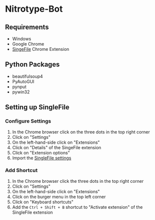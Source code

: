 # Nitrotype-Bot

## Requirements
- Windows
- Google Chrome
- <a href="https://chrome.google.com/webstore/detail/singlefile/mpiodijhokgodhhofbcjdecpffjipkle?hl=en-GB">SingeFile</a> Chrome Extension

## Python Packages
- beautifulsoup4
- PyAutoGUI
- pynput
- pywin32

## Setting up SingleFile
### Configure Settings
1. In the Chrome browser click on the three dots in the top right corner
2. Click on "Settings"
3. On the left-hand-side click on "Extensions"
4. Click on "Details" of the SingeFile extension
5. Click on "Extension options"
6. Import the <a href="https://github.com/LevinHinder/Nitrotype-Bot/blob/main/singlefile-settings.json">SingleFile settings</a>

### Add Shortcut
1. In the Chrome browser click the three dots in the top right corner
2. Click on "Settings"
3. On the left-hand-side click on "Extensions"
4. Click on the burger menu in the top left corner
5. Click on "Keyboard shortcuts"
6. Add the <code>Ctrl + Shift + B</code> shortcut to "Activate extension" of the SingleFile extension
